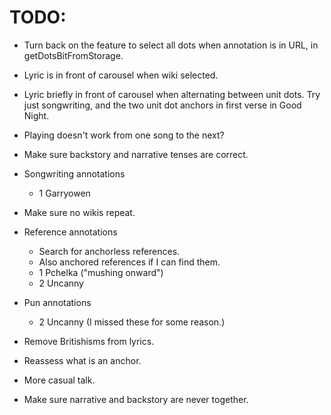 # TODO:
* Turn back on the feature to select all dots when annotation is in URL, in getDotsBitFromStorage.
* Lyric is in front of carousel when wiki selected.
* Lyric briefly in front of carousel when alternating between unit dots. Try just songwriting, and the two unit dot anchors in first verse in Good Night.
* Playing doesn't work from one song to the next?

* Make sure backstory and narrative tenses are correct.

* Songwriting annotations
    * 1 Garryowen
* Make sure no wikis repeat.

* Reference annotations
    * Search for anchorless references.
    * Also anchored references if I can find them.
    * 1 Pchelka ("mushing onward")
    * 2 Uncanny

* Pun annotations
    * 2 Uncanny (I missed these for some reason.)

* Remove Britishisms from lyrics.
* Reassess what is an anchor.
* More casual talk.
* Make sure narrative and backstory are never together.